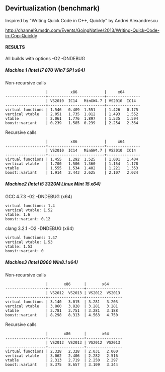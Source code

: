 ## Devirtualization (benchmark)

Inspired by "Writing Quick Code in C++, Quickly" by Andrei Alexandrescu

http://channel9.msdn.com/Events/GoingNative/2013/Writing-Quick-Code-in-Cpp-Quickly

#### RESULTS

All builds with options -O2 -DNDEBUG

##### Machine 1 (Intel i7 870 Win7 SP1 x64)

Non-recursive calls

                      |          x86            |     x64
    ------------------+-------------------------+---------------
                      | VS2010  IC14   MinGW4.7 | VS2010  IC14
    ------------------+-------------------------+---------------
    virtual functions | 1.546   0.409  1.551    | 1.426   0.175
    vertical vtable   | 2.051   1.735  1.812    | 1.493   1.552
    vtable            | 2.061   1.776  1.897    | 1.535   1.594
    boost::variant    | 0.239   1.585  0.239    | 2.254   2.364

Recursive calls

                      |          x86            |     x64
    ------------------+-------------------------+---------------
                      | VS2010  IC14   MinGW4.7 | VS2010  IC14
    ------------------+-------------------------+---------------
    virtual functions | 1.455   1.292  1.525    | 1.001   1.404
    vertical vtable   | 1.700   1.506  1.360    | 1.154   1.178
    vtable            | 1.555   1.534  1.402    | 1.221   1.353
    boost::variant    | 1.914   2.443  2.625    | 2.107   2.024

##### Machine2 (Intel i5 3320M Linux Mint 15 x64)

GCC 4.7.3 -02 -DNDEBUG (x64)

    virtual functions: 1.4
    vertical vtable: 1.52
    vtable: 1.6
    boost::variant: 0.12

clang 3.2.1 -O2 -DNDEBUG (x64)

    virtual functions: 1.47
    vertical vtable: 1.53
    vtable: 1.53
    boost::variant: 0

##### Machine3 (Intel B960 Win8.1 x64)

Non-recursive calls

                      |       x86      |       x64
    ------------------+----------------+----------------
                      | VS2012  VS2013 | VS2012  VS2013
    ------------------+----------------+----------------
    virtual functions | 3.140   3.015  | 3.281   3.203
    vertical vtable   | 3.860   3.828  | 3.281   3.281
    vtable            | 3.781   3.751  | 3.281   3.188
    boost::variant    | 8.298   8.313  | 4.563   4.750

Recursive calls

                      |       x86      |       x64
    ------------------+----------------+----------------
                      | VS2012  VS2013 | VS2012  VS2013
    ------------------+----------------+----------------
    virtual functions | 2.328   2.328  | 2.031   2.000
    vertical vtable   | 3.062   2.406  | 2.282   2.516
    vtable            | 2.313   2.719  | 2.250   2.297
    boost::variant    | 8.375   8.657  | 3.109   3.344
    
